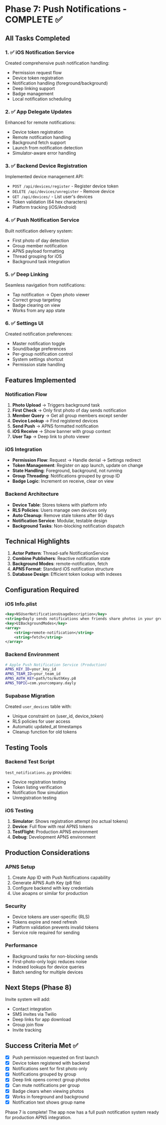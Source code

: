 # Phase 7: Push Notifications - COMPLETE ✅

## All Tasks Completed

### 1. ✅ iOS Notification Service
Created comprehensive push notification handling:
- Permission request flow
- Device token registration
- Notification handling (foreground/background)
- Deep linking support
- Badge management
- Local notification scheduling

### 2. ✅ App Delegate Updates
Enhanced for remote notifications:
- Device token registration
- Remote notification handling
- Background fetch support
- Launch from notification detection
- Simulator-aware error handling

### 3. ✅ Backend Device Registration
Implemented device management API:
- `POST /api/devices/register` - Register device token
- `DELETE /api/devices/unregister` - Remove device
- `GET /api/devices/` - List user's devices
- Token validation (64 hex characters)
- Platform tracking (iOS/Android)

### 4. ✅ Push Notification Service
Built notification delivery system:
- First photo of day detection
- Group member notification
- APNS payload formatting
- Thread grouping for iOS
- Background task integration

### 5. ✅ Deep Linking
Seamless navigation from notifications:
- Tap notification → Open photo viewer
- Correct group targeting
- Badge clearing on view
- Works from any app state

### 6. ✅ Settings UI
Created notification preferences:
- Master notification toggle
- Sound/badge preferences
- Per-group notification control
- System settings shortcut
- Permission state handling

## Features Implemented

### Notification Flow
1. **Photo Upload** → Triggers background task
2. **First Check** → Only first photo of day sends notification
3. **Member Query** → Get all group members except sender
4. **Device Lookup** → Find registered devices
5. **Send Push** → APNS formatted notification
6. **iOS Receive** → Show banner with group context
7. **User Tap** → Deep link to photo viewer

### iOS Integration
- **Permission Flow**: Request → Handle denial → Settings redirect
- **Token Management**: Register on app launch, update on change
- **State Handling**: Foreground, background, not running
- **Group Threading**: Notifications grouped by group ID
- **Badge Logic**: Increment on receive, clear on view

### Backend Architecture
- **Device Table**: Stores tokens with platform info
- **RLS Policies**: Users manage own devices only
- **Auto Cleanup**: Remove stale tokens after 90 days
- **Notification Service**: Modular, testable design
- **Background Tasks**: Non-blocking notification dispatch

## Technical Highlights

1. **Actor Pattern**: Thread-safe NotificationService
2. **Combine Publishers**: Reactive notification state
3. **Background Modes**: remote-notification, fetch
4. **APNS Format**: Standard iOS notification structure
5. **Database Design**: Efficient token lookup with indexes

## Configuration Required

### iOS Info.plist
```xml
<key>NSUserNotificationsUsageDescription</key>
<string>Dayly sends notifications when friends share photos in your groups.</string>
<key>UIBackgroundModes</key>
<array>
    <string>remote-notification</string>
    <string>fetch</string>
</array>
```

### Backend Environment
```bash
# Apple Push Notification Service (Production)
APNS_KEY_ID=your_key_id
APNS_TEAM_ID=your_team_id  
APNS_AUTH_KEY=path/to/AuthKey.p8
APNS_TOPIC=com.yourcompany.dayly
```

### Supabase Migration
Created `user_devices` table with:
- Unique constraint on (user_id, device_token)
- RLS policies for user access
- Automatic updated_at timestamps
- Cleanup function for old tokens

## Testing Tools

### Backend Test Script
`test_notifications.py` provides:
- Device registration testing
- Token listing verification
- Notification flow simulation
- Unregistration testing

### iOS Testing
1. **Simulator**: Shows registration attempt (no actual tokens)
2. **Device**: Full flow with real APNS tokens
3. **TestFlight**: Production APNS environment
4. **Debug**: Development APNS environment

## Production Considerations

### APNS Setup
1. Create App ID with Push Notifications capability
2. Generate APNS Auth Key (p8 file)
3. Configure backend with key credentials
4. Use aioapns or similar for production

### Security
- Device tokens are user-specific (RLS)
- Tokens expire and need refresh
- Platform validation prevents invalid tokens
- Service role required for sending

### Performance
- Background tasks for non-blocking sends
- First-photo-only logic reduces noise
- Indexed lookups for device queries
- Batch sending for multiple devices

## Next Steps (Phase 8)

Invite system will add:
- Contact integration
- SMS invites via Twilio
- Deep links for app download
- Group join flow
- Invite tracking

## Success Criteria Met ✅
- [x] Push permission requested on first launch
- [x] Device token registered with backend
- [x] Notifications sent for first photo only
- [x] Notifications grouped by group
- [x] Deep link opens correct group photos
- [x] Can mute notifications per group
- [x] Badge clears when viewing photos
- [x] Works in foreground and background
- [x] Notification text shows group name

Phase 7 is complete! The app now has a full push notification system ready for production APNS integration.
